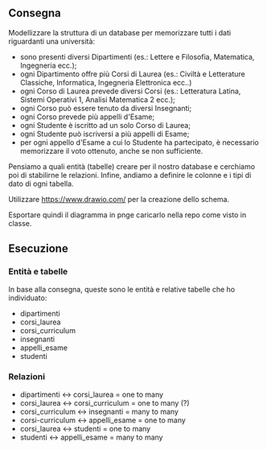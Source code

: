 ## Consegna

Modellizzare la struttura di un database per memorizzare tutti i dati riguardanti una università:

- sono presenti diversi Dipartimenti (es.: Lettere e Filosofia, Matematica, Ingegneria ecc.);
- ogni Dipartimento offre più Corsi di Laurea (es.: Civiltà e Letterature Classiche, Informatica, Ingegneria Elettronica ecc..)
- ogni Corso di Laurea prevede diversi Corsi (es.: Letteratura Latina, Sistemi Operativi 1, Analisi Matematica 2 ecc.);
- ogni Corso può essere tenuto da diversi Insegnanti;
- ogni Corso prevede più appelli d'Esame;
- ogni Studente è iscritto ad un solo Corso di Laurea;
- ogni Studente può iscriversi a più appelli di Esame;
- per ogni appello d'Esame a cui lo Studente ha partecipato, è necessario memorizzare il voto ottenuto, anche se non sufficiente. 

Pensiamo a quali entità (tabelle) creare per il nostro database e cerchiamo poi di stabilirne le relazioni. Infine, andiamo a definire le colonne e i tipi di dato di ogni tabella.

Utilizzare https://www.drawio.com/ per la creazione dello schema.

Esportare quindi il diagramma in pnge caricarlo nella repo come visto in classe.

## Esecuzione

### Entità e tabelle

In base alla consegna, queste sono le entità e relative tabelle che ho individuato:

- dipartimenti
- corsi_laurea
- corsi_curriculum
- insegnanti
- appelli_esame
- studenti

### Relazioni

- dipartimenti <-> corsi_laurea = one to many
- corsi_laurea <-> corsi_curriculum = one to many (?)
- corsi_curriculum <-> insegnanti = many to many
- corsi-curriculum <-> appelli_esame = one to many
- corsi_laurea <-> studenti = one to many
- studenti <-> appelli_esame = many to many



